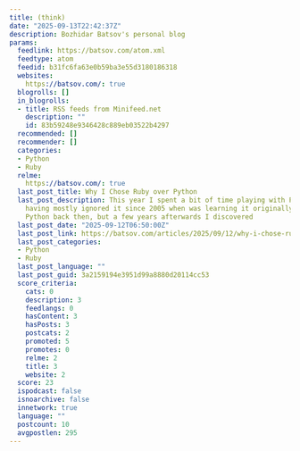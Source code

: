 ```yaml
---
title: (think)
date: "2025-09-13T22:42:37Z"
description: Bozhidar Batsov's personal blog
params:
  feedlink: https://batsov.com/atom.xml
  feedtype: atom
  feedid: b31fc6fa63e0b59ba3e55d3180186318
  websites:
    https://batsov.com/: true
  blogrolls: []
  in_blogrolls:
  - title: RSS feeds from Minifeed.net
    description: ""
    id: 83b59248e9346428c889eb03522b4297
  recommended: []
  recommender: []
  categories:
  - Python
  - Ruby
  relme:
    https://batsov.com/: true
  last_post_title: Why I Chose Ruby over Python
  last_post_description: This year I spent a bit of time playing with Python, after
    having mostly ignored it since 2005 when was learning it originally. I did like
    Python back then, but a few years afterwards I discovered
  last_post_date: "2025-09-12T06:50:00Z"
  last_post_link: https://batsov.com/articles/2025/09/12/why-i-chose-ruby-over-python/
  last_post_categories:
  - Python
  - Ruby
  last_post_language: ""
  last_post_guid: 3a2159194e3951d99a8880d20114cc53
  score_criteria:
    cats: 0
    description: 3
    feedlangs: 0
    hasContent: 3
    hasPosts: 3
    postcats: 2
    promoted: 5
    promotes: 0
    relme: 2
    title: 3
    website: 2
  score: 23
  ispodcast: false
  isnoarchive: false
  innetwork: true
  language: ""
  postcount: 10
  avgpostlen: 295
---
```

